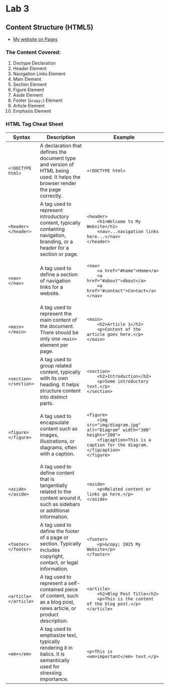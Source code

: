 # Lab 3
## Content Structure (HTML5)

- [My website on Pages](https://jefftam79.github.io/lab3/)

### The Content Covered:
1. Doctype Declaration
2. Header Element
3. Navigation Links Element
4. Main Element
5. Section Element
6. Figure Element
7. Aside Element
8. Footer (`&copy;`) Element
9. Article Element
10. Emphasis Element

### HTML Tag Cheat Sheet
<table>
    <thead>
        <tr>
            <th>Syntax</th>
            <th>Description</th>
            <th>Example</th>
        </tr>
    </thead>
    <tbody>
        <tr>
            <td>
                <pre><code>&lt;!DOCTYPE html&gt;</code></pre>
            </td>
            <td>A declaration that defines the document type and version of HTML being used. It helps the browser render the page correctly.</td>
            <td>
                <pre><code>&lt;!DOCTYPE html&gt;</code></pre>
            </td>
        </tr>
        <tr>
            <td>
                <pre><code>&lt;header&gt;&lt;/header&gt;</code></pre>
            </td>
            <td>A tag used to represent introductory content, typically containing navigation, branding, or a header for a section or page.</td>
            <td>
                <pre><code>&lt;header&gt;
    &lt;h1&gt;Welcome to My Website&lt;/h1&gt;
    &lt;nav&gt;...navigation links here...&lt;/nav&gt;
&lt;/header&gt;</code></pre>
            </td>
        </tr>
        <tr>
            <td>
                <pre><code>&lt;nav&gt;&lt;/nav&gt;</code></pre>
            </td>
            <td>A tag used to define a section of navigation links for a website.</td>
            <td>
                <pre><code>&lt;nav&gt;
    &lt;a href="#home"&gt;Home&lt;/a&gt;
    &lt;a href="#about"&gt;About&lt;/a&gt;
    &lt;a href="#contact"&gt;Contact&lt;/a&gt;
&lt;/nav&gt;</code></pre>
            </td>
        </tr>
        <tr>
            <td>
                <pre><code>&lt;main&gt;&lt;/main&gt;</code></pre>
            </td>
            <td>A tag used to represent the main content of the document. There should be only one <code>&lt;main&gt;</code> element per page.</td>
            <td>
                <pre><code>&lt;main&gt;
    &lt;h2&gt;Article 1&lt;/h2&gt;
    &lt;p&gt;Content of the article goes here.&lt;/p&gt;
&lt;/main&gt;</code></pre>
            </td>
        </tr>
        <tr>
            <td>
                <pre><code>&lt;section&gt;&lt;/section&gt;</code></pre>
            </td>
            <td>A tag used to group related content, typically with its own heading. It helps structure content into distinct parts.</td>
            <td>
                <pre><code>&lt;section&gt;
    &lt;h2&gt;Introduction&lt;/h2&gt;
    &lt;p&gt;Some introductory text.&lt;/p&gt;
&lt;/section&gt;</code></pre>
            </td>
        </tr>
        <tr>
            <td>
                <pre><code>&lt;figure&gt;&lt;/figure&gt;</code></pre>
            </td>
            <td>A tag used to encapsulate content such as images, illustrations, or diagrams, often with a caption.</td>
            <td>
                <pre><code>&lt;figure&gt;
    &lt;img src="img/diagram.jpg" alt="Diagram" width="300" height="200"&gt;
    &lt;figcaption&gt;This is a caption for the diagram.&lt;/figcaption&gt;
&lt;/figure&gt;</code></pre>
            </td>
        </tr>
        <tr>
            <td>
                <pre><code>&lt;aside&gt;&lt;/aside&gt;</code></pre>
            </td>
            <td>A tag used to define content that is tangentially related to the content around it, such as sidebars or additional information.</td>
            <td>
                <pre><code>&lt;aside&gt;
    &lt;p&gt;Related content or links go here.&lt;/p&gt;
&lt;/aside&gt;</code></pre>
            </td>
        </tr>
        <tr>
            <td>
                <pre><code>&lt;footer&gt;&lt;/footer&gt;</code></pre>
            </td>
            <td>A tag used to define the footer of a page or section. Typically includes copyright, contact, or legal information.</td>
            <td>
                <pre><code>&lt;footer&gt;
    &lt;p&gt;&amp;copy; 2025 My Website&lt;/p&gt;
&lt;/footer&gt;</code></pre>
            </td>
        </tr>
        <tr>
            <td>
                <pre><code>&lt;article&gt;&lt;/article&gt;</code></pre>
            </td>
            <td>A tag used to represent a self-contained piece of content, such as a blog post, news article, or product description.</td>
            <td>
                <pre><code>&lt;article&gt;
    &lt;h2&gt;Blog Post Title&lt;/h2&gt;
    &lt;p&gt;This is the content of the blog post.&lt;/p&gt;
&lt;/article&gt;</code></pre>
            </td>
        </tr>
        <tr>
            <td>
                <pre><code>&lt;em&gt;&lt;/em&gt;</code></pre>
            </td>
            <td>A tag used to emphasize text, typically rendering it in italics. It is semantically used for stressing importance.</td>
            <td>
                <pre><code>&lt;p&gt;This is &lt;em&gt;important&lt;/em&gt; text.&lt;/p&gt;</code></pre>
            </td>
        </tr>
    </tbody>
</table>
